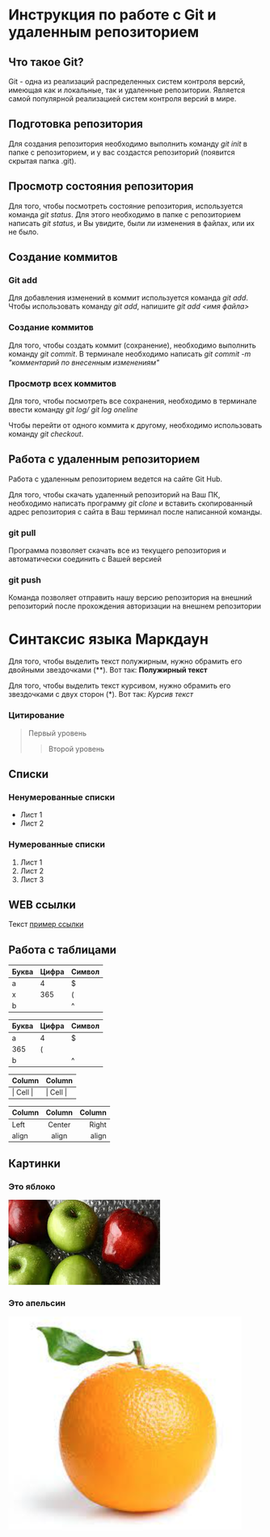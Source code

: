 # Инструкция по работе с Git и удаленным репозиторием

## Что такое Git?
Git - одна из реализаций распределенных систем контроля версий, имеющая как и локальные, так и удаленные репозитории. Является самой популярной реализацией систем контроля версий в мире.

## Подготовка репозитория
Для создания репозитория необходимо выполнить команду *git init* в папке с репозиторием, и у вас создастся репозиторий (появится скрытая папка .git).

## Просмотр состояния репозитория
Для того, чтобы посмотреть состояние репозитория, используется команда *git status*. Для этого необходимо в папке с репозиторием написать *git status*, и Вы увидите, были ли изменения в файлах, или их не было.

## Создание коммитов 
### Git add
Для добавления изменений в коммит используется команда *git add*. Чтобы использовать команду *git add*, напишите *git add <имя файла>*

### Создание коммитов
Для того, чтобы создать коммит (сохранение), необходимо выполнить команду *git commit*. В терминале необходимо написать *git commit -m "комментарий по внесенным изменениям"*

### Просмотр всех коммитов
Для того, чтобы посмотреть все сохранения, необходимо в терминале ввести команду *git log/ git log oneline* 

Чтобы перейти от одного коммита к другому, необходимо использовать команду *git checkout*.

## Работа с удаленным репозиторием
Работа с удаленным репозиторием ведется на сайте Git Hub.

Для того, чтобы скачать удаленный репозиторий на Ваш ПК, необходимо написать программу *git clone* и вставить скопированный адрес репозитория с сайта в Ваш терминал после написанной команды.
### git pull

Программа позволяет скачать все из текущего репозитория и автоматически соединить с Вашей версией

### git push
Команда позволяет отправить нашу версию репозитория на внешний репозиторий после прохождения авторизации на внешнем репозитории


# Синтаксис языка Маркдаун

Для того, чтобы выделить текст полужирным, нужно обрамить его двойными звездочками (**). Вот так: 
**Полужирный текст**

Для того, чтобы выделить текст курсивом, нужно обрамить его звездочками с двух сторон (*). Вот так: *Курсив текст*

### Цитирование
> Первый уровень
>> Второй уровень

## Списки
### Ненумерованные списки
* Лист 1
* Лист 2
### Нумерованные списки
1. Лист 1
2. Лист 2
3. Лист 3

## WEB ссылки
Текст [пример ссылки](http.example.com "Всплывающая подсказка")

## Работа с таблицами

Буква | Цифра | Символ
------ | ------|----------
a      | 4     | $
x      | 365    | (
b      |       | ^  

Буква|Цифра|Символ
---|---|---
a|4|$
 |365|(
b| |^  

Column | Column
------ | ------
\| Cell \|| \| Cell \|  


Column | Column | Column
:----- | :----: | -----:
Left   | Center | Right
align  | align  | align

## Картинки

### Это яблоко

![apple](apple.jpg)

### Это апельсин

![orange](orange.png)